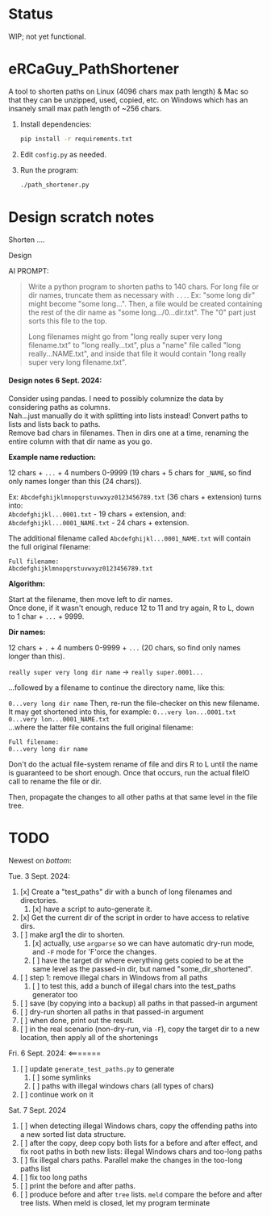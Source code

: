 

# Status

WIP; not yet functional.


# eRCaGuy_PathShortener

A tool to shorten paths on Linux (4096 chars max path length) &amp; Mac so that they can be unzipped, used, copied, etc. on Windows which has an insanely small max path length of ~256 chars.

1. Install dependencies:
    ```bash
    pip install -r requirements.txt
    ```

1. Edit `config.py` as needed. 

1. Run the program:
    ```bash
    ./path_shortener.py
    ```


# Design scratch notes

Shorten ....

Design

AI PROMPT: 

> Write a python program to shorten paths to 140 chars. For long file or dir names, truncate them as necessary with `...`. Ex: "some long dir" might become "some long...". Then, a file would be created containing the rest of the dir name as "some long.../0...dir.txt". The "0" part just sorts this file to the top. 
> 
> Long filenames might go from "long really super very long filename.txt" to "long really...txt", plus a "name" file called "long really...NAME.txt", and inside that file it would contain "long really super very long filename.txt". 

#### Design notes 6 Sept. 2024:

Consider using pandas. I need to possibly columnize the data by considering paths as columns.  
Nah...just manually do it with splitting into lists instead! Convert paths to lists and lists back to paths.  
Remove bad chars in filenames. Then in dirs one at a time, renaming the entire column with that dir name as you go. 


**Example name reduction:**  

12 chars + `...` + 4 numbers 0-9999 (19 chars + 5 chars for `_NAME`, so find only names longer than this (24 chars)). 

Ex: 
`Abcdefghijklmnopqrstuvwxyz0123456789.txt` (36 chars + extension) turns into:  
`Abcdefghijkl...0001.txt` - 19 chars + extension, and:  
`Abcdefghijkl...0001_NAME.txt` - 24 chars + extension.

The additional filename called `Abcdefghijkl...0001_NAME.txt` will contain the full original filename:
```
Full filename:
Abcdefghijklmnopqrstuvwxyz0123456789.txt
```

**Algorithm:**  

Start at the filename, then move left to dir names.  
Once done, if it wasn't enough, reduce 12 to 11 and try again, R to L, down to 1 char + `...` + 9999.

**Dir names:**  

12 chars + `.` + 4 numbers 0-9999 + `...` (20 chars, so find only names longer than this).

`really super very long dir name` -> `really super.0001...`

...followed by a filename to continue the directory name, like this: 

`0...very long dir name`
Then, re-run the file-checker on this new filename. It may get shortened into this, for example:
`0...very lon...0001.txt`  
`0...very lon...0001_NAME.txt`  
...where the latter file contains the full original filename:
```
Full filename:
0...very long dir name
```

Don't do the actual file-system rename of file and dirs R to L until the name is guaranteed to be short enough. Once that occurs, run the actual fileIO call to rename the file or dir.

Then, propagate the changes to all other paths at that same level in the file tree.


# TODO

Newest on _bottom_:

Tue. 3 Sept. 2024:
1. [x] Create a "test_paths" dir with a bunch of long filenames and directories. 
    1. [x] have a script to auto-generate it. 
1. [x] Get the current dir of the script in order to have access to relative dirs. 
1. [ ] make arg1 the dir to shorten. 
    1. [x] actually, use `argparse` so we can have automatic dry-run mode, and `-F` mode for 'F'orce the changes.
    1. [ ] have the target dir where everything gets copied to be at the same level as the passed-in dir, but named "some_dir_shortened".
1. [ ] step 1: remove illegal chars in Windows from all paths
    1. [ ] to test this, add a bunch of illegal chars into the test_paths generator too
1. [ ] save (by copying into a backup) all paths in that passed-in argument
1. [ ] dry-run shorten all paths in that passed-in argument
1. [ ] when done, print out the result. 
1. [ ] in the real scenario (non-dry-run, via `-F`), copy the target dir to a new location, then apply all of the shortenings

Fri. 6 Sept. 2024:  <=======
1. [ ] update `generate_test_paths.py` to generate 
    1. [ ] some symlinks
    1. [ ] paths with illegal windows chars (all types of chars)
1. [ ] continue work on it

Sat. 7 Sept. 2024
1. [ ] when detecting illegal Windows chars, copy the offending paths into a new sorted list data structure. 
1. [ ] after the copy, deep copy both lists for a before and after effect, and fix root paths in both new lists: illegal Windows chars and too-long paths 
1. [ ] fix illegal chars paths. Parallel make the changes in the too-long paths list 
1. [ ] fix too long paths
1. [ ] print the before and after paths.
1. [ ] produce before and after `tree` lists. `meld` compare the before and after tree lists. When meld is closed, let my program terminate
